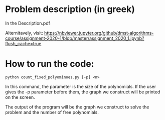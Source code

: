 # Problem description (in greek)
In the Description.pdf

Alternitavely, visit: https://nbviewer.jupyter.org/github/dmst-algorithms-course/assignment-2020-1/blob/master/assignment_2020_1.ipynb?flush_cache=true


# How to run the code:
    python count_fixed_polyominoes.py [-p] <n>

In this command, the <n> parameter is the size of the polynomials. If the user gives the -p parameter before them, the graph we construct will be printed on the screen.

The output of the program will be the graph we construct to solve the problem and the number of free polynomials. 
  
